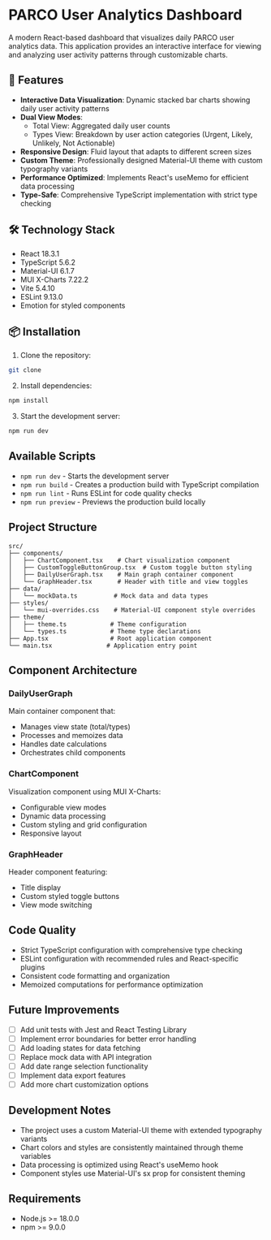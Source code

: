 # PARCO User Analytics Dashboard

A modern React-based dashboard that visualizes daily PARCO user analytics data. This application provides an interactive interface for viewing and analyzing user activity patterns through customizable charts.

## 🚀 Features

- **Interactive Data Visualization**: Dynamic stacked bar charts showing daily user activity patterns
- **Dual View Modes**:
  - Total View: Aggregated daily user counts
  - Types View: Breakdown by user action categories (Urgent, Likely, Unlikely, Not Actionable)
- **Responsive Design**: Fluid layout that adapts to different screen sizes
- **Custom Theme**: Professionally designed Material-UI theme with custom typography variants
- **Performance Optimized**: Implements React's useMemo for efficient data processing
- **Type-Safe**: Comprehensive TypeScript implementation with strict type checking

## 🛠️ Technology Stack

- React 18.3.1
- TypeScript 5.6.2
- Material-UI 6.1.7
- MUI X-Charts 7.22.2
- Vite 5.4.10
- ESLint 9.13.0
- Emotion for styled components

## 📦 Installation

1. Clone the repository:

```bash
git clone
```

2. Install dependencies:

```bash
npm install
```

3. Start the development server:

```bash
npm run dev
```

## Available Scripts

- `npm run dev` - Starts the development server
- `npm run build` - Creates a production build with TypeScript compilation
- `npm run lint` - Runs ESLint for code quality checks
- `npm run preview` - Previews the production build locally

## Project Structure

```
src/
├── components/
│   ├── ChartComponent.tsx    # Chart visualization component
│   ├── CustomToggleButtonGroup.tsx  # Custom toggle button styling
│   ├── DailyUserGraph.tsx    # Main graph container component
│   └── GraphHeader.tsx       # Header with title and view toggles
├── data/
│   └── mockData.ts          # Mock data and data types
├── styles/
│   └── mui-overrides.css    # Material-UI component style overrides
├── theme/
│   ├── theme.ts            # Theme configuration
│   └── types.ts            # Theme type declarations
├── App.tsx                 # Root application component
└── main.tsx               # Application entry point
```

## Component Architecture

### DailyUserGraph

Main container component that:

- Manages view state (total/types)
- Processes and memoizes data
- Handles date calculations
- Orchestrates child components

### ChartComponent

Visualization component using MUI X-Charts:

- Configurable view modes
- Dynamic data processing
- Custom styling and grid configuration
- Responsive layout

### GraphHeader

Header component featuring:

- Title display
- Custom styled toggle buttons
- View mode switching

## Code Quality

- Strict TypeScript configuration with comprehensive type checking
- ESLint configuration with recommended rules and React-specific plugins
- Consistent code formatting and organization
- Memoized computations for performance optimization

## Future Improvements

- [ ] Add unit tests with Jest and React Testing Library
- [ ] Implement error boundaries for better error handling
- [ ] Add loading states for data fetching
- [ ] Replace mock data with API integration
- [ ] Add date range selection functionality
- [ ] Implement data export features
- [ ] Add more chart customization options

## Development Notes

- The project uses a custom Material-UI theme with extended typography variants
- Chart colors and styles are consistently maintained through theme variables
- Data processing is optimized using React's useMemo hook
- Component styles use Material-UI's sx prop for consistent theming

## Requirements

- Node.js >= 18.0.0
- npm >= 9.0.0
